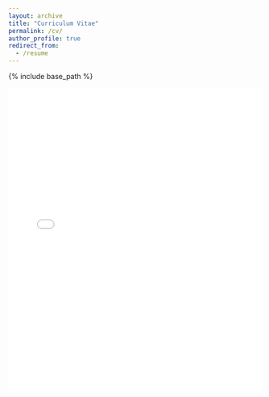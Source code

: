 ```yaml
---
layout: archive
title: "Curriculum Vitae"
permalink: /cv/
author_profile: true
redirect_from:
  - /resume
---
```


{% include base_path %}

<iframe src="/images/CV-Pedrazzini.pdf" width="100%" height="600px" frameborder="0"></iframe>
